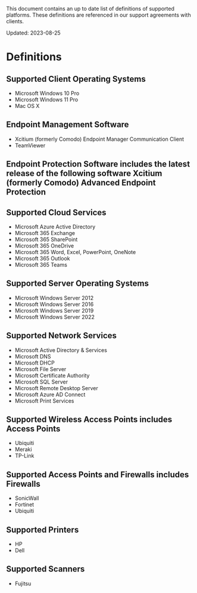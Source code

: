 This document contains an up to date list of definitions of supported platforms. These definitions are referenced in our support agreements with clients.

Updated: 2023-08-25

# Definitions

## Supported Client Operating Systems
- Microsoft Windows 10 Pro
- Microsoft Windows 11 Pro
- Mac OS X 

## Endpoint Management Software
- Xcitium (formerly Comodo) Endpoint Manager Communication Client
- TeamViewer

## Endpoint Protection Software includes the latest release of the following software Xcitium (formerly Comodo) Advanced Endpoint Protection

## Supported Cloud Services
- Microsoft Azure Active Directory
- Microsoft 365 Exchange
- Microsoft 365 SharePoint
- Microsoft 365 OneDrive
- Microsoft 365 Word, Excel, PowerPoint, OneNote
- Microsoft 365 Outlook
- Microsoft 365 Teams

## Supported Server Operating Systems
- Microsoft Windows Server 2012
- Microsoft Windows Server 2016
- Microsoft Windows Server 2019
- Microsoft Windows Server 2022

## Supported Network Services
- Microsoft Active Directory & Services
- Microsoft DNS
- Microsoft DHCP
- Microsoft File Server
- Microsoft Certificate Authority
- Microsoft SQL Server
- Microsoft Remote Desktop Server
- Microsoft Azure AD Connect
- Microsoft Print Services

## Supported Wireless Access Points includes Access Points
- Ubiquiti
- Meraki
- TP-Link

## Supported Access Points and Firewalls includes Firewalls
- SonicWall
- Fortinet
- Ubiquiti

## Supported Printers
- HP
- Dell

## Supported Scanners
- Fujitsu
